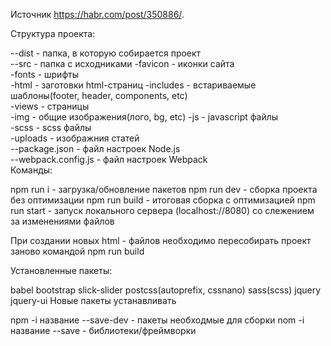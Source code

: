 Источник https://habr.com/post/350886/.

Структура проекта:

--dist - папка, в которую собирается проект  
--src - папка с исходниками
	-favicon - иконки сайта  
	-fonts - шрифты  
	-html - заготовки html-страниц 
		-includes - встариваемые шаблоны(footer, header, components, etc)  
		-views - страницы  
	-img - общие изображения(лого, bg, etc)
	-js - javascript файлы  
	-scss - scss файлы  
	-uploads - изображния статей  
--package.json - файл настроек Node.js  
--webpack.config.js - файл настроек Webpack  
Команды:

npm run i - загрузка/обновление пакетов
npm run dev - сборка проекта без оптимизации
npm run build - итоговая сборка с оптимизацией
npm run start - запуск локального сервера (localhost://8080) со слежением за изменениями файлов

При создании новых html - файлов необходимо пересобирать проект заново командой npm run build

Установленные пакеты:

babel
bootstrap
slick-slider
postcss(autoprefix, cssnano)
sass(scss)
jquery
jquery-ui
Новые пакеты устанавливать

npm -i название --save-dev - пакеты необходмые для сборки
nom -i название --save - библиотеки/фреймворки

